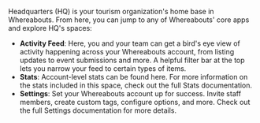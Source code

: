 Headquarters (HQ) is your tourism organization's home base in Whereabouts. From here, you can jump to any of Whereabouts' core apps and explore HQ's spaces:
- **Activity Feed**: Here, you and your team can get a bird's eye view of activity happening across your Whereabouts account, from listing updates to event submissions and more. A helpful filter bar at the top lets you narrow your feed to certain types of items.
- **Stats**: Account-level stats can be found here. For more information on the stats included in this space, check out the full Stats documentation.
- **Settings**: Set your Whereabouts account up for success. Invite staff members, create custom tags, configure options, and more. Check out the full Settings documentation for more details.
